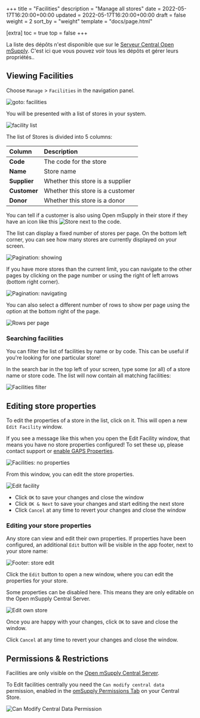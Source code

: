 +++
title = "Facilities"
description = "Manage all stores"
date = 2022-05-17T16:20:00+00:00
updated = 2022-05-17T16:20:00+00:00
draft = false
weight = 2
sort_by = "weight"
template = "docs/page.html"

[extra]
toc = true
top = false
+++

La liste des dépôts n'est disponible que sur le [Serveur Central Open mSupply](/docs/getting_started/central). C'est ici que vous pouvez voir tous les dépôts et gérer leurs propriétés..

## Viewing Facilities

Choose `Manage` > `Facilities` in the navigation panel.

![goto: facilities](/docs/manage/images/goto_facilities.png)

You will be presented with a list of stores in your system.

![facility list](/docs/manage/images/facilities.png)

The list of Stores is divided into 5 columns:

| Column       | Description                      |
| :----------- | :------------------------------- |
| **Code**     | The code for the store           |
| **Name**     | Store name                       |
| **Supplier** | Whether this store is a supplier |
| **Customer** | Whether this store is a customer |
| **Donor**    | Whether this store is a donor    |

<div class="tip">
You can tell if a customer is also using Open mSupply in their store if they have an icon like this <img src="/docs/replenishment/images/is_msupplystoreicon.png" alt="Store" style="width:auto"> next to the code. 
</div>

The list can display a fixed number of stores per page. On the bottom left corner, you can see how many stores are currently displayed on your screen.

![Pagination: showing](/docs/distribution/images/os_list_showing.png)

If you have more stores than the current limit, you can navigate to the other pages by clicking on the page number or using the right of left arrows (bottom right corner).

![Pagination: navigating](/docs/distribution/images/os_list_pagenumbers.png)

You can also select a different number of rows to show per page using the option at the bottom right of the page.

![Rows per page](/docs/introduction/images/rows-per-page-select.png)

### Searching facilities

You can filter the list of facilities by name or by code. This can be useful if you're looking for one particular store!

In the search bar in the top left of your screen, type some (or all) of a store name or store code. The list will now contain all matching facilities:

![Facilities filter](/docs/manage/images/facilities_filter.png)

## Editing store properties

To edit the properties of a store in the list, click on it. This will open a new `Edit Facility` window.

<div class='tip'>
If you see a message like this when you open the Edit Facility window, that means you have no store properties configured! To set these up, please contact support or <a href='/docs/settings/configuration/#gaps-store-properties'>enable GAPS Properties</a>.

![Facilities: no properties](/docs/manage/images/facilities-no-properties-defined.png)

</div>

From this window, you can edit the store properties.

![Edit facility](/docs/manage/images/edit_facility.png)

- Click `OK` to save your changes and close the window
- Click `OK & Next` to save your changes and start editing the next store
- Click `Cancel` at any time to revert your changes and close the window

### Editing your store properties

Any store can view and edit their own properties. If properties have been configured, an additional `Edit` button will be visible in the app footer, next to your store name:

![Footer: store edit](/docs/manage/images/footer_store_edit.png)

Click the `Edit` button to open a new window, where you can edit the properties for your store.

<div class='note'>
Some properties can be disabled here. This means they are only editable on the Open mSupply Central Server.
</div>

![Edit own store](/docs/manage/images/edit_remote_store.png)

Once you are happy with your changes, click `OK` to save and close the window.

Click `Cancel` at any time to revert your changes and close the window.

## Permissions & Restrictions

Facilities are only visible on the [Open mSupply Central Server](/docs/getting_started/central).

To Edit facilities centrally you need the `Can modify central data` permission, enabled in the [omSupply Permissions Tab](https://docs.msupply.org.nz/admin:managing_users?s[]=permission#omsupply_permissions_tab) on your Central Store.

![Can Modify Central Data Permission](/docs/programs/images/can_modify_central.png)
